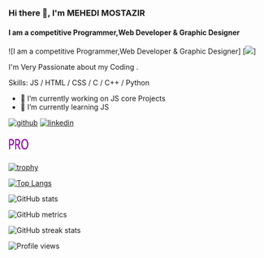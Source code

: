 ### Hi there 👋, I'm MEHEDI MOSTAZIR
#### I am a competitive Programmer,Web Developer & Graphic Designer
![I am a competitive Programmer,Web Developer & Graphic Designer]
[<img src='(https://scontent.fdac41-1.fna.fbcdn.net/v/t39.30808-6/349318930_1450615142144319_4137068859587568751_n.png?stp=dst-jpg&_nc_cat=107&ccb=1-7&_nc_sid=ab6a21&_nc_eui2=AeH87eJ4i0fZneDXmGTBf4Y75EDeZP8lI6PkQN5k_yUjo929_f98_UDqBnJBrlEgDeRVZOtZp8s4nZ9P_KzT9Hqb&_nc_ohc=MQ0X6UDRxAwAX8ieWIi&_nc_ht=scontent.fdac41-1.fna&oh=00_AfA8GsaNpcVGHyCoaTItdrx6LjM8RWSrNVj7L4f1VDvsBQ&oe=647632B7)' height='300px' weight='500px' >]

I'm Very Passionate about my Coding .

Skills:    JS / HTML / CSS / C / C++ / Python

- 🔭 I’m currently working on JS core Projects 
- 🌱 I’m currently learning JS 


[<img src='https://cdn.jsdelivr.net/npm/simple-icons@3.0.1/icons/github.svg' alt='github' height='40'>](https://github.com/Mehedi-mostazir)  [<img src='https://cdn.jsdelivr.net/npm/simple-icons@3.0.1/icons/linkedin.svg' alt='linkedin' height='40'>](https://www.linkedin.com/in/mehedi-mostazir-b7623622b/)  

<a href='https://github.com/pricing'><img src='https://raw.githubusercontent.com/acervenky/animated-github-badges/master/assets/pro.gif' width='40' height='40'></a> 

[![trophy](https://github-profile-trophy.vercel.app/?username=Mehedi-mostazir)](https://github.com/ryo-ma/github-profile-trophy)

[![Top Langs](https://github-readme-stats.vercel.app/api/top-langs/?username=Mehedi-mostazir)](https://github.com/anuraghazra/github-readme-stats)

![GitHub stats](https://github-readme-stats.vercel.app/api?username=Mehedi-mostazir&show_icons=true)  


![GitHub metrics](https://metrics.lecoq.io/Mehedi-mostazir)  

![GitHub streak stats](https://streak-stats.demolab.com/?user=Mehedi-mostazir)  

![Profile views](https://gpvc.arturio.dev/Mehedi-mostazir)  
